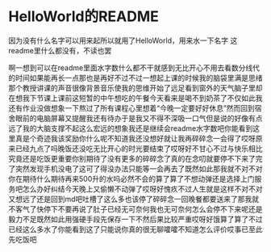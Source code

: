 # HelloWorld的README
因为没有什么名字可以用来起所以就用了HelloWorld，用来水一下名字
这readme里什么都没有，不读也罢















啊一想到可以在readme里面水字数什么都不干就感到无比开心不用去看数分线代的时间如果能再长一点那也是再好不过不过一想起上课的时候我的脑袋里满是思绪那个教授讲课的声音很像背景音乐使我的思维开始了远足看到窗外的天气脑子里却在想我下节课上课前这短暂的中午想吃的午餐今天看来是喝不到奶茶了不仅如此我还有作业没做想象一下熬过了所有课程心里想着“今晚一定要好好休息”然而回到宿舍眼前的电脑屏幕又提醒我还有待办于是我又不得不深吸一口气但是说的好像有点远了我的大脑支撑不起这么宏远的想象我还是继续会readme水字数吧你能看到这里真是个奇迹我该奖励你什么呢不知道我还没想好就让我再碎碎念一会得了哎呀原来已经九点了吗晚饭还没吃无比开心的时光要结束了哎呀好不甘心不过与快乐相比究竟还是吃饭更重要你别期待了没有更多的碎碎念了真的在念叨就要停不下来了完了突然发现手机没电了这可了得没办法只能等一会再去了既然如此那我就不对不对你在期待什么期待再来500升的水吗必然不会的算了算了不想动弹还是选择上门服务吧怎么办好纠结今天晚上又偷懒不动弹了哎呀好愧疚不过人生就是这样不对不对又想远了还是回到md吧吐槽了这么多也该停了碎碎念一回晚餐都要送来了那我就不客气了快停下不要再说了肚子已经无可奈何我也无可奈何怎么会停不下来呢还是毅力不足既然如此用强硬手段先保存一下不然后果比较严重哎呀好饿算了算了不过已经这么多水了你能看到这了只能说你真的很无聊嚯嚯不知道怎么评价哎事已至此先吃饭吧
